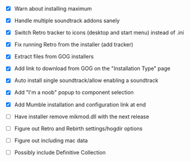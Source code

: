 - [X] Warn about installing maximum
- [X] Handle multiple soundtrack addons sanely
- [X] Switch Retro tracker to icons (desktop and start menu) instead of .ini
- [X] Fix running Retro from the installer (add tracker)
- [X] Extract files from GOG installers
- [X] Add link to download from GOG on the "Installation Type" page
- [X] Auto install single soundtrack/allow enabling a soundtrack
- [X] Add "I'm a noob" popup to component selection
- [X] Add Mumble installation and configuration link at end

- [ ] Have installer remove mikmod.dll with the next release
- [ ] Figure out Retro and Rebirth settings/hogdir options
 
- [ ] Figure out including mac data
- [ ] Possibly include Definitive Collection

